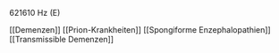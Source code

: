 621610 Hz (E)

[[Demenzen]]
[[Prion-Krankheiten]]
[[Spongiforme Enzephalopathien]]
[[Transmissible Demenzen]]